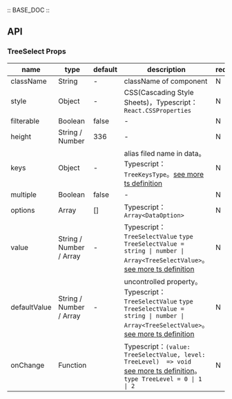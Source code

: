 :: BASE_DOC ::

## API

### TreeSelect Props

name | type | default | description | required
-- | -- | -- | -- | --
className | String | - | className of component | N
style | Object | - | CSS(Cascading Style Sheets)，Typescript：`React.CSSProperties` | N
filterable | Boolean | false | \- | N
height | String / Number | 336 | \- | N
keys | Object | - | alias filed name in data。Typescript：`TreeKeysType`。[see more ts definition](https://github.com/Tencent/tdesign-mobile-react/blob/develop/src/common.ts) | N
multiple | Boolean | false | \- | N
options | Array | [] | Typescript：`Array<DataOption>` | N
value | String / Number / Array | - | Typescript：`TreeSelectValue` `type TreeSelectValue = string \| number \| Array<TreeSelectValue>`。[see more ts definition](https://github.com/Tencent/tdesign-mobile-react/tree/develop/src/tree-select/type.ts) | N
defaultValue | String / Number / Array | - | uncontrolled property。Typescript：`TreeSelectValue` `type TreeSelectValue = string \| number \| Array<TreeSelectValue>`。[see more ts definition](https://github.com/Tencent/tdesign-mobile-react/tree/develop/src/tree-select/type.ts) | N
onChange | Function |  | Typescript：`(value: TreeSelectValue, level: TreeLevel)  => void`<br/>[see more ts definition](https://github.com/Tencent/tdesign-mobile-react/tree/develop/src/tree-select/type.ts)。<br/>`type TreeLevel = 0 \| 1 \| 2`<br/> | N
